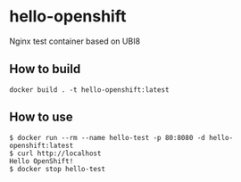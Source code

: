 # hello-openshift  
Nginx test container based on UBI8

## How to build
```
docker build . -t hello-openshift:latest 
```

## How to use
```
$ docker run --rm --name hello-test -p 80:8080 -d hello-openshift:latest
$ curl http://localhost 
Hello OpenShift!
$ docker stop hello-test
```

